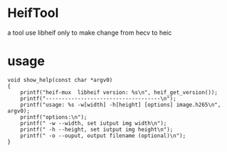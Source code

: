 # HeifTool
a tool use libheif only to make change from hecv to heic

# usage
```
void show_help(const char *argv0)
{
	printf("heif-mux  libheif version: %s\n", heif_get_version());
	printf("------------------------------------\n");
	printf("usage: %s -w[width] -h[height] [options] image.h265\n", argv0);
	printf("options:\n");
	printf(" -w --width, set iutput img width\n");
	printf(" -h --height, set iutput img height\n");
	printf(" -o --ouput, output filename (optional)\n");
}
```
